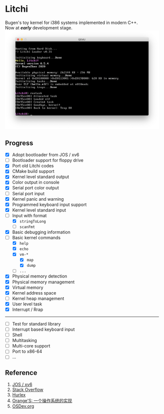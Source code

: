 # Litchi
Bugen's toy kernel for i386 systems implemented in modern C++.   
Now at **_early_** development stage.  
![litchi](img/v0.5.4.png)

## Progress
- [x] Adopt bootloader from JOS / xv6
- [ ] Bootloader support for floppy drive
- [x] Port old Litchi codes
- [x] CMake build support
- [x] Kernel level standard output
- [x] Color output in console
- [x] Serial port color output
- [ ] Serial port input
- [x] Kernel panic and warning
- [x] Programmed keyboard input support
- [x] Kernel level standard input
- [ ] Input with format
    - [x] `stringToLong`
    - [ ] `scanFmt`
- [x] Basic debugging information
- [ ] Basic kernel commands
    - [x] `help`
    - [x] `echo`
    - [x] `vm-*`
        - [x] `map`
        - [x] `dump`
    - [ ] `...`
- [x] Physical memory detection
- [x] Physical memory management
- [x] Virtual memory
- [x] Kernel address space
- [ ] Kernel heap management
- [x] User level task
- [x] Interrupt / Rrap

---
- [ ] Test for standard library
- [ ] Interrupt based keyboard input
- [ ] Shell
- [ ] Multitasking
- [ ] Multi-core support
- [ ] Port to x86-64
- [ ] ...

## Reference
1. [JOS / xv6](https://pdos.csail.mit.edu/6.828/2018/schedule.html)
2. [Stack Overflow](https://stackoverflow.com)
3. [Hurlex](http://hurlex.0xffffff.org)
4. [Orange'S: 一个操作系统的实现](https://book.douban.com/subject/3735649/)
5. [OSDev.org](https://wiki.osdev.org)
